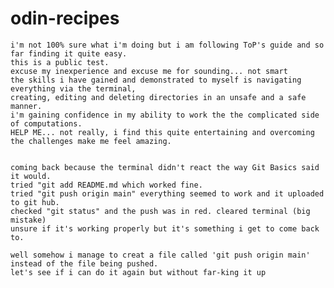 # odin-recipes
    i'm not 100% sure what i'm doing but i am following ToP's guide and so far finding it quite easy. 
    this is a public test. 
    excuse my inexperience and excuse me for sounding... not smart
    the skills i have gained and demonstrated to myself is navigating everything via the terminal,
    creating, editing and deleting directories in an unsafe and a safe manner.
    i'm gaining confidence in my ability to work the the complicated side of computations.
    HELP ME... not really, i find this quite entertaining and overcoming the challenges make me feel amazing.


    coming back because the terminal didn't react the way Git Basics said it would.
    tried "git add README.md which worked fine.
    tried "git push origin main" everything seemed to work and it uploaded to git hub.
    checked "git status" and the push was in red. cleared terminal (big mistake)
    unsure if it's working properly but it's something i get to come back to.

    well somehow i manage to creat a file called 'git push origin main' instead of the file being pushed.
    let's see if i can do it again but without far-king it up
